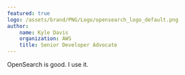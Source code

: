 ```yaml
---
featured: true
logo: /assets/brand/PNG/Logo/opensearch_logo_default.png
author: 
    name: Kyle Davis
    organization: AWS
    title: Senior Developer Advocate
---
```


OpenSearch is good. I use it.